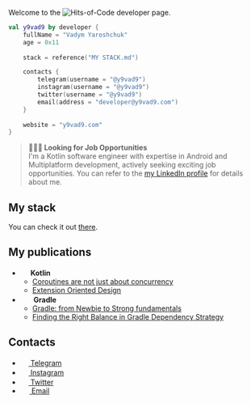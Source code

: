 Welcome to the ![Hits-of-Code](https://img.shields.io/badge/kotlin-%230095D5.svg?style=flat-square&logo=kotlin&logoColor=white) developer page.

```kotlin
val y9vad9 by developer {
    fullName = "Vadym Yaroshchuk"
    age = 0x11
    
    stack = reference("MY STACK.md")

    contacts {
        telegram(username = "@y9vad9")
        instagram(username = "@y9vad9")
        twitter(username = "@y9vad9")
        email(address = "developer@y9vad9.com")
    }
    
    website = "y9vad9.com"
}
```

> **👨🏻‍💻 Looking for Job Opportunities** <br>
> I'm a Kotlin software engineer with expertise in Android and Multiplatform development, actively seeking exciting job opportunities. You can refer to the [my LinkedIn profile](https://www.linkedin.com/in/y9vad9/) for details about me.

## My stack
You can check it out [there](MY%20STACK.md).

## My publications
- <img src="https://upload.wikimedia.org/wikipedia/commons/thumb/3/37/Kotlin_Icon_2021.svg/2048px-Kotlin_Icon_2021.svg.png" width=16 height=16 /> **Kotlin**
    - [Coroutines are not just about concurrency](https://dev.to/y9vad9/coroutines-are-not-just-about-concurrency-4bfe) 
    - [Extension Oriented Design](https://dev.to/y9vad9/extension-oriented-design-3d41)
- <img src="https://github.com/y9vad9/y9vad9/assets/32961194/54a4fc6f-b639-4bc2-8722-1dfdf798aecb" width=22 height=16 /> **Gradle**
    - [Gradle: from Newbie to Strong fundamentals](https://dev.to/y9vad9/gradle-from-newbie-to-strong-fundamentals-mdf)
    - [Finding the Right Balance in Gradle Dependency Strategy](https://dev.to/y9vad9/finding-the-right-balance-in-gradle-dependency-strategy-4jdl)

## Contacts
 - <a href="https://t.me/y9vad9"><img src="https://upload.wikimedia.org/wikipedia/commons/thumb/8/82/Telegram_logo.svg/768px-Telegram_logo.svg.png" width=16 height=16 />  Telegram</a>
 - <a href="https://www.instagram.com/y9vad9/"><img src="https://upload.wikimedia.org/wikipedia/commons/thumb/5/58/Instagram-Icon.png/1200px-Instagram-Icon.png" width=16 height=16 />  Instagram</a>
 - <a href="https://twitter.com/y9vad9/"><img src="https://www.freepnglogos.com/uploads/twitter-logo-png/twitter-logo-vector-png-clipart-1.png" width=16 height=16 />  Twitter</a>
 - <a href="mailto:developer@y9vad9.com"><img src="https://upload.wikimedia.org/wikipedia/commons/thumb/7/7e/Gmail_icon_%282020%29.svg/768px-Gmail_icon_%282020%29.svg.png" width=18 height=14 />  Email</a>
